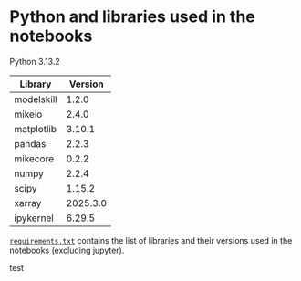 # Python and libraries used in the notebooks

Python 3.13.2

Library | Version
--- | ---
modelskill | 1.2.0
mikeio | 2.4.0
matplotlib | 3.10.1
pandas | 2.2.3
mikecore | 0.2.2
numpy | 2.2.4
scipy | 1.15.2
xarray | 2025.3.0
ipykernel | 6.29.5

[`requirements.txt`](requirements.txt) contains the list of libraries and their versions used in the notebooks (excluding jupyter).



test